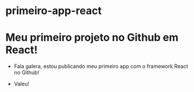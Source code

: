 # primeiro-app-react

# Meu primeiro projeto no Github em React!
* Fala galera, estou publicando meu primeiro app com o framework React no Github!

- Valeu!
